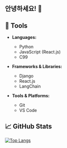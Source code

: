 ## 안녕하세요! 👋

<!--
**ne0ekspert/ne0ekspert** is a ✨ _special_ ✨ repository because its `README.md` (this file) appears on your GitHub profile.

Here are some ideas to get you started:

- 🔭 I’m currently working on ...
- 🌱 I’m currently learning ...
- 👯 I’m looking to collaborate on ...
- 🤔 I’m looking for help with ...
- 💬 Ask me about ...
- 📫 How to reach me: ...
- 😄 Pronouns: ...
- ⚡ Fun fact: ...
-->

## 🔧 Tools

- **Languages:** 
  - Python
  - JavaScript (React.js)
  - C99

- **Frameworks & Libraries:**
  - Django
  - React.js
  - LangChain

- **Tools & Platforms:**
  - Git
  - VS Code

## 📈 GitHub Stats

[![Top Langs](https://github-readme-stats.vercel.app/api/top-langs/?username=ne0ekspert&layout=donut)](https://github.com/anuraghazra/github-readme-stats)
